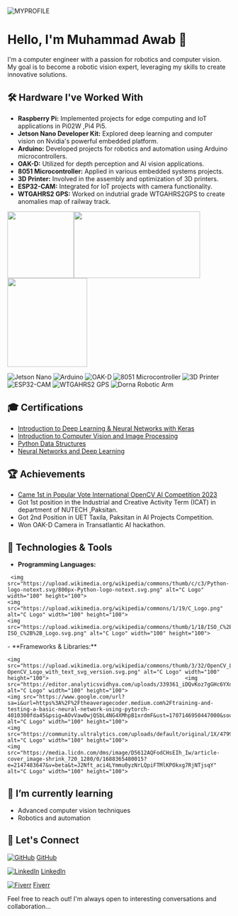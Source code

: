 ![MYPROFILE](https://media.licdn.com/dms/image/D4D16AQFUJP7Ee4UnYw/profile-displaybackgroundimage-shrink_350_1400/0/1696527459085?e=1712793600&v=beta&t=q3iKvY5t7e6oiRKSLAz0JY9qL3g6-4BwzQyZLyjAQn0)

# Hello, I'm Muhammad Awab 👋

I'm a computer engineer with a passion for robotics and computer vision. My goal is to become a robotic vision expert, leveraging my skills to create innovative solutions.



## 🛠️ Hardware I've Worked With

- **Raspberry Pi:** Implemented projects for edge computing and IoT applications in Pi02W ,Pi4 Pi5.
- **Jetson Nano Developer Kit:** Explored deep learning and computer vision on Nvidia's powerful embedded platform.
- **Arduino:** Developed projects for robotics and automation using Arduino microcontrollers.
- **OAK-D:** Utilized for depth perception and AI vision applications.
- **8051 Microcontroller:** Applied in various embedded systems projects.
- **3D Printer:** Involved in the assembly and optimization of 3D printers.
- **ESP32-CAM:** Integrated for IoT projects with camera functionality.
- **WTGAHRS2 GPS:** Worked on indutrial grade WTGAHRS2GPS to create anomalies  map of railway track.

<img src="https://d29g4g2dyqv443.cloudfront.net/sites/default/files/akamai/embedded/images/jetsonNano/JetsonNano-DevKit_Front-Top_Right_trimmed.jpg" height="150" /><img src="https://www.zdnet.com/a/img/resize/2f3709d5d1474a5d20d535a9cf6174198a2368d1/2021/06/11/a419ab3e-428b-40fa-b554-02a18831fce3/raspberry-pi-4-model-b-header.jpg?auto=webp&fit=crop&height=675&width=1200" height="150" width="285"/><img src="https://www.mybotshop.de/media/image/product/5263/lg/luxonis-depthai-oak-d-lux-d.jpg" height="200" width="180"/>

![Jetson Nano](https://img.shields.io/badge/Jetson_Nano-2GB-green?logo=Nvidia)
![Arduino](https://img.shields.io/badge/Arduino-Uno-blue?logo=Arduino)
![OAK-D](https://img.shields.io/badge/OAK--D-Depth--AI-yellow?logo=OpenCV)
![8051 Microcontroller](https://img.shields.io/badge/8051_Microcontroller-Embedded-red?logo=Microchip)
![3D Printer](https://img.shields.io/badge/3D_Printer-Assembly-white?logo=Prusa)
![ESP32-CAM](https://img.shields.io/badge/ESP32_CAM-IoT-blueviolet?logo=Espressif)
![WTGAHRS2 GPS](https://img.shields.io/badge/WTGAHRS2_GPS-GPS-brightgreen?logo=Adafruit)
![Dorna Robotic Arm](https://img.shields.io/badge/Dorna_Robotic_Arm-Automation-lightgrey?logo=Robot)

<!--

## 🚀 Projects

- [Number Plate Recognition on the Edge](Link to Project): I recently solved the challenge of deploying a number plate recognition system on the edge. This allows organizations to use affordable hardware and deploy in remote areas with limited or slow internet connectivity.
-->
## 🎓 Certifications 
- [Introduction to Deep Learning & Neural Networks with Keras](https://www.coursera.org/account/accomplishments/certificate/BDT3FFYCDZLH)
- [Introduction to Computer Vision and Image Processing](https://www.coursera.org/account/accomplishments/certificate/MAM4CTLPAJBZ)
- [Python Data Structures
](https://www.coursera.org/account/accomplishments/certificate/6LUULDWYFPMQ)
- [Neural Networks and Deep Learning
](https://www.coursera.org/account/accomplishments/certificate/XRHX4N7N6QV2)
## 🏆 Achievements
- [Came 1st in Popular Vote International OpenCV AI Competition 2023](https://www.hackster.io/contests/opencv-ai-competition-2023#winners)
- Got 1st position in the Industrial and Creative Activity Term (ICAT) in department of NUTECH ,Paksitan.
- Got 2nd Position in UET Taxila, Paksitan in AI Projects Competition.
- Won OAK-D Camera in Transatlantic AI hackathon.

## 🔧 Technologies & Tools

- **Programming Languages:** 
<p align="center">

     <img src="https://upload.wikimedia.org/wikipedia/commons/thumb/c/c3/Python-logo-notext.svg/800px-Python-logo-notext.svg.png" alt="C Logo" width="100" height="100">                                           <img src="https://upload.wikimedia.org/wikipedia/commons/1/19/C_Logo.png" alt="C Logo" width="100" height="100">                                           <img src="https://upload.wikimedia.org/wikipedia/commons/thumb/1/18/ISO_C%2B%2B_Logo.svg/800px-ISO_C%2B%2B_Logo.svg.png" alt="C Logo" width="100" height="100">
</p>
- **Frameworks & Libraries:**

    <img src="https://upload.wikimedia.org/wikipedia/commons/thumb/3/32/OpenCV_Logo_with_text_svg_version.svg/800px-OpenCV_Logo_with_text_svg_version.svg.png" alt="C Logo" width="100" height="100">                                           <img src="https://editor.analyticsvidhya.com/uploads/339361_iDQvKoz7gGHc6YXqvqWWZQ.png" alt="C Logo" width="100" height="100">                                           <img src="https://www.google.com/url?sa=i&url=https%3A%2F%2Ftheaveragecoder.medium.com%2Ftraining-and-testing-a-basic-neural-network-using-pytorch-4010300fda45&psig=AOvVaw0wjQSbL4NG4XMhpB1xrdmF&ust=1707146950447000&source=images&cd=vfe&opi=89978449&ved=0CBMQjRxqFwoTCPDZ8Y6AkoQDFQAAAAAdAAAAABAI" alt="C Logo" width="100" height="100">                                           <img src="https://community.ultralytics.com/uploads/default/original/1X/4799424d80923bbd57dd236fb8489bc26dac4f67.png" alt="C Logo" width="100" height="100">                                           <img src="https://media.licdn.com/dms/image/D5612AQFodCHsEIh_Iw/article-cover_image-shrink_720_1280/0/1688365480015?e=2147483647&v=beta&t=J2Nft_aci4LYmmu0yzNrLQpiFTMlKPOkxg7RjNTjsqY" alt="C Logo" width="100" height="100">
## 🌱 I’m currently learning

- Advanced computer vision techniques
- Robotics and automation

## 💬 Let's Connect

[![GitHub](https://img.icons8.com/ios-glyphs/30/000000/github.png)](https://github.com/EngrAwab) [GitHub](https://github.com/EngrAwab)

[![LinkedIn](https://img.icons8.com/ios-glyphs/30/000000/linkedin.png)](https://www.linkedin.com/in/muhammad-awab-younas-27bb50230/) [LinkedIn](https://www.linkedin.com/in/muhammad-awab-younas-27bb50230/)

[![Fiverr](https://img.icons8.com/ios-glyphs/30/000000/fiverr.png)](https://www.fiverr.com/saithawab?) [Fiverr](https://www.fiverr.com/saithawab?)



Feel free to reach out! I'm always open to interesting conversations and collaboration...

<!--
Here, you can add any additional sections or information you find relevant. For example, you can include your education, work experience, or any certifications you have earned.
-->
